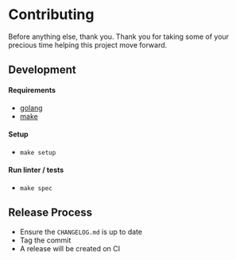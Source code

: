 # Contributing

Before anything else, thank you. Thank you for taking some of your precious time helping this project move forward.

## Development

#### Requirements

* [golang](https://golang.org/)
* [make](https://www.gnu.org/software/make/)

#### Setup

* `make setup`

#### Run linter / tests

* `make spec`

## Release Process

* Ensure the `CHANGELOG.md` is up to date
* Tag the commit
* A release will be created on CI
